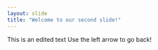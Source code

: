 ```yaml
---
layout: slide
title: "Welcome to our second slide!"
---
```

This is an edited text
Use the left arrow to go back!
